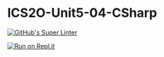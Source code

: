 # ICS2O-Unit5-04-CSharp

[![GitHub's Super Linter](https://github.com/CristianoSellitto/ICS2O-Unit5-04-CSharp/workflows/GitHub's%20Super%20Linter/badge.svg)](https://github.com/CristianoSellitto/ICS2O-Unit5-04-CSharp/actions)

[![Run on Repl.it](https://repl.it/badge/github/CristianoSellitto/ICS2O-Unit5-04-CSharp)](https://repl.it/github/CristianoSellitto/ICS2O-Unit5-04-CSharp)

